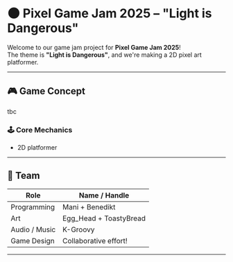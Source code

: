 # 🌑 Pixel Game Jam 2025 – "Light is Dangerous"

Welcome to our game jam project for **Pixel Game Jam 2025**!  
The theme is **"Light is Dangerous"**, and we're making a 2D pixel art platformer.

---

## 🎮 Game Concept
tbc


### 🕹️ Core Mechanics
- 2D platformer

---

## 👥 Team

| Role            | Name / Handle       |
|-----------------|---------------------|
| Programming     | Mani + Benedikt |
| Art             | Egg_Head + ToastyBread |
| Audio / Music   | K-Groovy     |
| Game Design     | Collaborative effort! |

---
